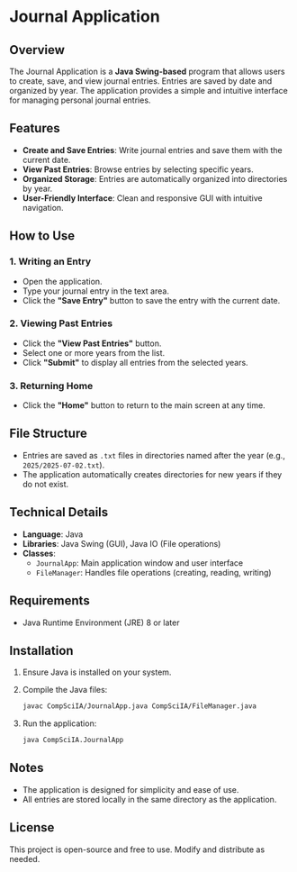 # Journal Application

## Overview
The Journal Application is a **Java Swing-based** program that allows users to create, save, and view journal entries. Entries are saved by date and organized by year. The application provides a simple and intuitive interface for managing personal journal entries.

## Features
- **Create and Save Entries**: Write journal entries and save them with the current date.
- **View Past Entries**: Browse entries by selecting specific years.
- **Organized Storage**: Entries are automatically organized into directories by year.
- **User-Friendly Interface**: Clean and responsive GUI with intuitive navigation.

## How to Use

### 1. Writing an Entry
- Open the application.
- Type your journal entry in the text area.
- Click the **"Save Entry"** button to save the entry with the current date.

### 2. Viewing Past Entries
- Click the **"View Past Entries"** button.
- Select one or more years from the list.
- Click **"Submit"** to display all entries from the selected years.

### 3. Returning Home
- Click the **"Home"** button to return to the main screen at any time.

## File Structure
- Entries are saved as `.txt` files in directories named after the year (e.g., `2025/2025-07-02.txt`).
- The application automatically creates directories for new years if they do not exist.

## Technical Details
- **Language**: Java  
- **Libraries**: Java Swing (GUI), Java IO (File operations)
- **Classes**:
  - `JournalApp`: Main application window and user interface
  - `FileManager`: Handles file operations (creating, reading, writing)

## Requirements
- Java Runtime Environment (JRE) 8 or later

## Installation

1. Ensure Java is installed on your system.
2. Compile the Java files:
   ```bash
   javac CompSciIA/JournalApp.java CompSciIA/FileManager.java
   ```

3. Run the application:

   ```bash
   java CompSciIA.JournalApp
   ```

## Notes

* The application is designed for simplicity and ease of use.
* All entries are stored locally in the same directory as the application.

## License

This project is open-source and free to use. Modify and distribute as needed.
